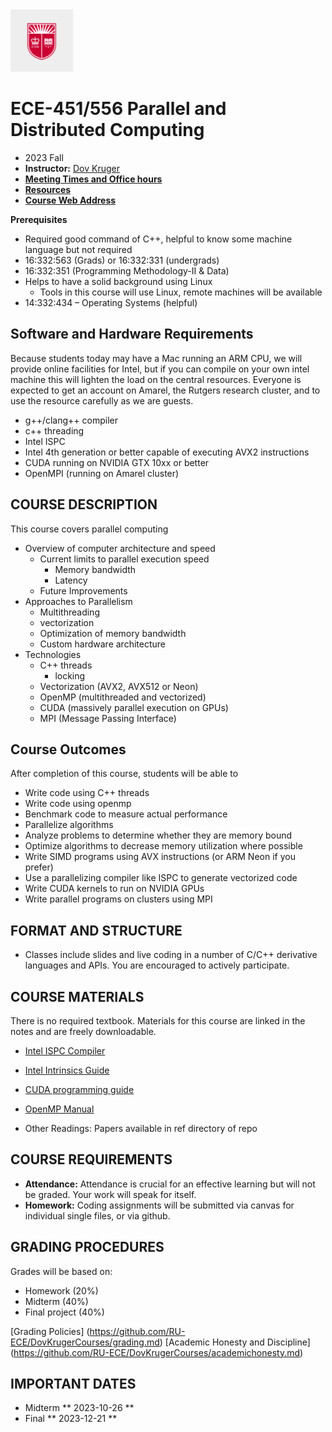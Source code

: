 <a href="https://www.ece.rutgers.edu">
<img src="assets/RUshield.png" alt="Rutgers Logo" width="100">
</a>

# ECE-451/556 Parallel and Distributed Computing

* 2023 Fall
* **Instructor:**  [Dov Kruger](https://www.ece.rutgers.edu/DovKrugerCourses/Dov-Kruger)
* **[Meeting Times and Office hours](https://bit.ly/3ObwKEr)**
* **[Resources](ref)**
* **[Course Web Address](https://github.com/RU-ECE/ECE451-Parallel)**

**Prerequisites**

  * Required good command of C++, helpful to know some machine language but not required
  * 16:332:563 (Grads) or 16:332:331 (undergrads)
  * 16:332:351 (Programming Methodology-II & Data)
  * Helps to have a solid background using Linux
    * Tools in this course will use Linux, remote machines will be available
  * 14:332:434 – Operating Systems (helpful)

## Software and Hardware Requirements

Because students today may have a Mac running an ARM CPU, we will provide online facilities for Intel, but if you can compile on your own intel machine this will lighten the load on the central resources. Everyone is expected to get an account on Amarel, the Rutgers research cluster, and to use the resource carefully as we are guests.

* g++/clang++ compiler
* c++ threading
* Intel ISPC
* Intel 4th generation or better capable of executing AVX2 instructions
* CUDA running on NVIDIA GTX 10xx or better
* OpenMPI (running on Amarel cluster)

## COURSE DESCRIPTION

This course covers parallel computing

* Overview of computer architecture and speed
  * Current limits to parallel execution speed
    * Memory bandwidth
    * Latency
  * Future Improvements
* Approaches to Parallelism
  * Multithreading
  * vectorization
  * Optimization of memory bandwidth
  * Custom hardware architecture
* Technologies
  * C++ threads
    * locking
  * Vectorization (AVX2, AVX512 or Neon)
  * OpenMP (multithreaded and vectorized)
  * CUDA (massively parallel execution on GPUs)
  * MPI (Message Passing Interface)

## Course Outcomes

After completion of this course, students will be able to

*  Write code using C++ threads
*  Write code using openmp
*  Benchmark code to measure actual performance
*  Parallelize algorithms
*  Analyze problems to determine whether they are memory bound
*  Optimize algorithms to decrease memory utilization where possible 
*  Write SIMD programs using AVX instructions (or ARM Neon if you prefer)
*  Use a parallelizing compiler like ISPC to generate vectorized code
*  Write CUDA kernels to run on NVIDIA GPUs
*  Write parallel programs on clusters using MPI

## FORMAT AND STRUCTURE

* Classes include slides and live coding in a number of C/C++ derivative languages and APIs. You are encouraged to actively participate.

## COURSE MATERIALS

There is no required textbook. Materials for this course are linked in the notes and are freely downloadable.

* [Intel ISPC Compiler](https://ispc.github.io/)
* [Intel Intrinsics Guide](https://www.intel.com/content/www/us/en/docs/intrinsics-guide/index.html)
* [CUDA programming guide](https://docs.nvidia.com/cuda/cuda-c-programming-guide/index.html)
* [OpenMP Manual](ref/OpenMP-API-Specification-5.0.pdf)

* Other Readings: 	Papers available in ref directory of repo

## COURSE REQUIREMENTS
* **Attendance:**	Attendance is crucial for an effective learning but will not be graded. Your work will speak for itself.
* **Homework:** 	Coding assignments will be submitted via canvas for individual single files, or via github.

## GRADING PROCEDURES

Grades will be based on:
* Homework                                            (20%)
* Midterm                                             (40%)
* Final project                                       (40%)

[Grading Policies] (https://github.com/RU-ECE/DovKrugerCourses/grading.md)
[Academic Honesty and Discipline] (https://github.com/RU-ECE/DovKrugerCourses/academichonesty.md)

## IMPORTANT DATES
* Midterm          ** 2023-10-26 **
* Final            ** 2023-12-21 **
